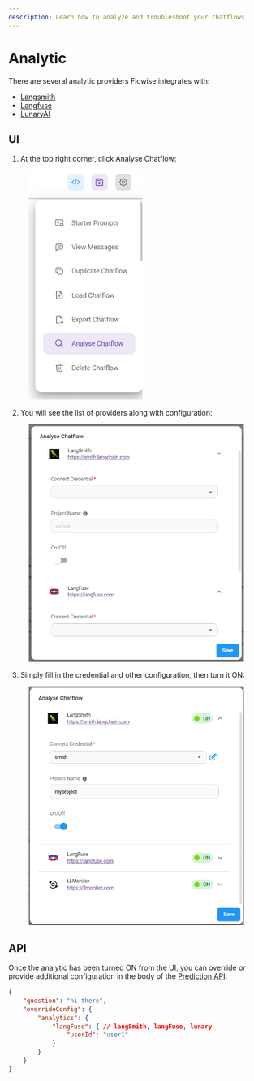 ```yaml
---
description: Learn how to analyze and troubleshoot your chatflows
---
```


# Analytic

There are several analytic providers Flowise integrates with:

* [Langsmith](https://smith.langchain.com/)
* [Langfuse](https://langfuse.com/)
* [LunaryAI](https://lunary.ai/)

## UI

1. At the top right corner, click Analyse Chatflow:

<figure><img src="../.gitbook/assets/image (80).png" alt="" width="224"><figcaption></figcaption></figure>

2. You will see the list of providers along with configuration:

<figure><img src="../.gitbook/assets/image (82).png" alt="" width="563"><figcaption></figcaption></figure>

3. Simply fill in the credential and other configuration, then turn it ON:

<figure><img src="../.gitbook/assets/image (83).png" alt="" width="563"><figcaption></figcaption></figure>

## API

Once the analytic has been turned ON from the UI, you can override or provide additional configuration in the body of the [Prediction API](api.md#prediction-api):

```json
{
    "question": "hi there",
    "overrideConfig": {
        "analytics": {
            "langFuse": { // langSmith, langFuse, lunary
                "userId": "user1"
            }
        }
    }
}
```
